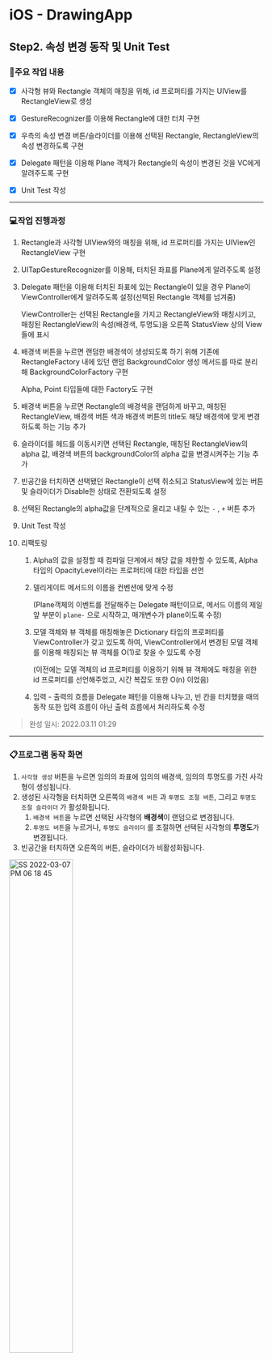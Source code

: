 # iOS - DrawingApp



## Step2. 속성 변경 동작 및 Unit Test

### 📌주요 작업 내용

- [x] 사각형 뷰와 Rectangle 객체의 매칭을 위해, id 프로퍼티를 가지는 UIView를 RectangleView로 생성

- [x] GestureRecognizer를 이용해 Rectangle에 대한 터치 구현

- [x] 우측의 속성 변경 버튼/슬라이더를 이용해 선택된 Rectangle, RectangleView의 속성 변경하도록 구현

- [x] Delegate 패턴을 이용해 Plane 객체가 Rectangle의 속성이 변경된 것을 VC에게 알려주도록 구현

- [x] Unit Test 작성

---

### 💻작업 진행과정

1. Rectangle과 사각형 UIView와의 매칭을 위해, id 프로퍼티를 가지는 UIView인 RectangleView 구현

2. UITapGestureRecognizer를 이용해, 터치된 좌표를 Plane에게 알려주도록 설정

3. Delegate 패턴을 이용해 터치된 좌표에 있는 Rectangle이 있을 경우 Plane이 ViewController에게 알려주도록 설정(선택된 Rectangle 객체를 넘겨줌)

	ViewController는 선택된 Rectangle을 가지고 RectangleView와 매칭시키고, 매칭된 RectangleView의 속성(배경색, 투명도)을 오른쪽 StatusView 상의 View들에 표시

4. 배경색 버튼을 누르면 랜덤한 배경색이 생성되도록 하기 위해 기존에 RectangleFactory 내에 있던 랜덤 BackgroundColor 생성 메서드를 따로 분리해 BackgroundColorFactory 구현

	Alpha, Point 타입들에 대한 Factory도 구현

5. 배경색 버튼을 누르면 Rectangle의 배경색을 랜덤하게 바꾸고, 매칭된 RectangleView, 배경색 버튼 색과 배경색 버튼의 title도 해당 배경색에 맞게 변경하도록 하는 기능 추가

6. 슬라이더를 헤드를 이동시키면 선택된 Rectangle, 매칭된 RectangleView의 alpha 값, 배경색 버튼의 backgroundColor의 alpha 값을 변경시켜주는 기능 추가

7. 빈공간을 터치하면 선택됐던 Rectangle이 선택 취소되고 StatusView에 있는 버튼 및 슬라이더가 Disable한 상태로 전환되도록 설정

8. 선택된 Rectangle의 alpha값을 단계적으로 올리고 내릴 수 있는 `-` , `+` 버튼 추가

9. Unit Test 작성

10. 리팩토링

	1. Alpha의 값을 설정할 때 컴파일 단계에서 해당 값을 제한할 수 있도록, Alpha 타입의 OpacityLevel이라는 프로퍼티에 대한 타입을 선언

	2. 델리게이트 메서드의 이름을 컨벤션에 맞게 수정 

		(Plane객체의 이벤트를 전달해주는 Delegate 패턴이므로, 메서드 이름의 제일 앞 부분이 `plane-` 으로 시작하고, 매개변수가 plane이도록 수정)

	3. 모델 객체와 뷰 객체를 매칭해놓은 Dictionary 타입의 프로퍼티를 ViewController가 갖고 있도록 하여, ViewController에서 변경된 모델 객체를 이용해 매칭되는 뷰 객체를 O(1)로 찾을 수 있도록 수정

		(이전에는 모델 객체의 id 프로퍼티를 이용하기 위해 뷰 객체에도 매칭을 위한 id 프로퍼티를 선언해주었고, 시간 복잡도 또한 O(n) 이었음)

	4. 입력 - 출력의 흐름을 Delegate 패턴을 이용해 나누고, 빈 칸을 터치했을 때의 동작 또한 입력 흐름이 아닌 출력 흐름에서 처리하도록 수정

	

> 완성 일시: 2022.03.11 01:29

---

### 📋프로그램 동작 화면

1. `사각형 생성` 버튼을 누르면 임의의 좌표에 임의의 배경색, 임의의 투명도를 가진 사각형이 생성됩니다.
2. 생성된 사각형을 터치하면 오른쪽의 `배경색 버튼` 과 `투명도 조절 버튼`, 그리고 `투명도 조절 슬라이더` 가 활성화됩니다.
	1. `배경색 버튼`을 누르면 선택된 사각형의 **배경색**이 랜덤으로 변경됩니다.
	2. `투명도 버튼`을 누르거나, `투명도 슬라이더` 를 조절하면 선택된 사각형의 **투명도**가 변경됩니다.
3. 빈공간을 터치하면 오른쪽의 버튼, 슬라이더가 비활성화됩니다.

<img src="https://user-images.githubusercontent.com/92504186/157002715-f7827f7a-063d-4448-acf4-a16ce61eb832.gif" alt="SS 2022-03-07 PM 06 18 45" width="50%;" />